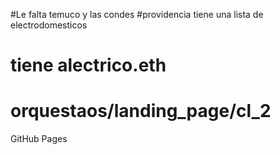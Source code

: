 #Le falta temuco y las condes
#providencia tiene una lista de electrodomesticos
# tiene alectrico.eth
# orquestaos/landing_page/cl_2
GitHub Pages
